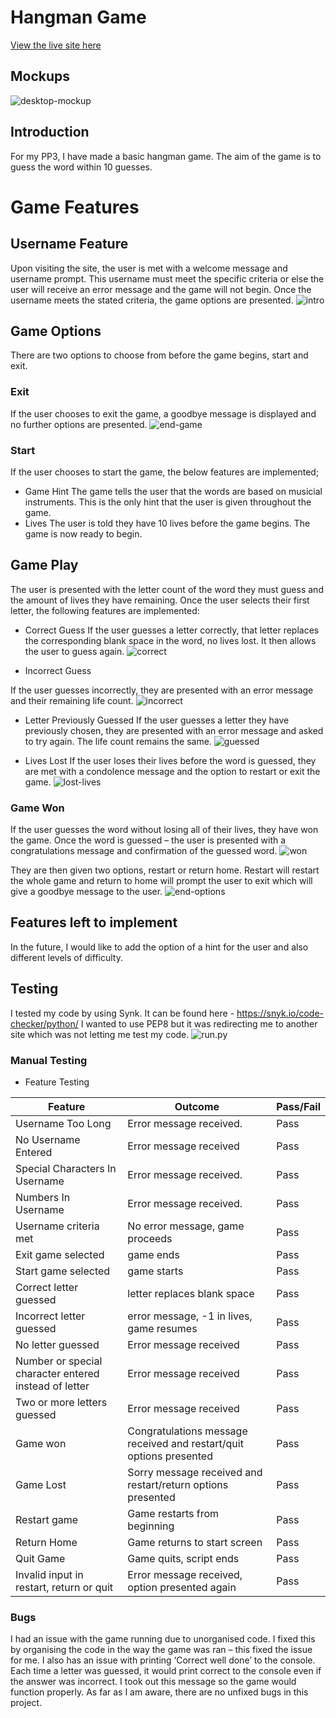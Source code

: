 # Hangman Game
[View the live site here]( https://hangman-game-pp3-deb9aac8daff.herokuapp.com/)

## Mockups
![desktop-mockup](assets/images/mockup.png)
## Introduction
For my PP3, I have made a basic hangman game. The aim of the game is to guess the word within 10 guesses. 
# Game Features
## Username Feature
Upon visiting the site, the user is met with a welcome message and username prompt. This username must meet the specific criteria or else the user will receive an error message and the game will not begin. Once the username meets the stated criteria, the game options are presented. 
![intro](assets/images/username.png)

## Game Options
There are two options to choose from before the game begins, start and exit. 
### Exit 
If the user chooses to exit the game, a goodbye message is displayed and no further options are presented. 
![end-game](assets/images/end-game.png)
### Start 
If the user chooses to start the game, the below features are implemented; 
-	Game Hint 
The game tells the user that the words are based on musicial instruments. This is the only hint that the user is given throughout the game. 
-	Lives 
The user is told they have 10 lives before the game begins. 
The game is now ready to begin. 
## Game Play 
The user is presented with the letter count of the word they must guess and the amount of lives they have remaining. Once the user selects their first letter, the following features are implemented: 
-	Correct Guess 
If the user guesses a letter correctly, that letter replaces the corresponding blank space in the word, no lives lost. It then allows the user to guess again. 
![correct](assets/images/correct.png)

-	Incorrect Guess 

If the user guesses incorrectly, they are presented with an error message and their remaining life count. 
![incorrect](assets/images/incorrect.png)


-	Letter Previously Guessed 
If the user guesses a letter they have previously chosen, they are presented with an error message and asked to try again. The life count remains the same. 
![guessed](assets/images/guessed.png)


-	Lives Lost 
If the user loses their lives before the word is guessed, they are met with a condolence message and the option to restart or exit the game.
![lost-lives](assets/images/lost-lives.png)


### Game Won 
If the user guesses the word without losing all of their lives, they have won the game. 
Once the word is guessed – the user is presented with a congratulations message and confirmation of the guessed word. 
![won](assets/images/won.png)

They are then given two options, restart or return home. Restart will restart the whole game and return to home will prompt the user to exit which will give a goodbye message to the user. 
![end-options](assets/images/end-options.png)

## Features left to implement 
In the future, I would like to add the option of a hint for the user and also different levels of difficulty. 

## Testing 
I tested my code by using Synk. It can be found here - https://snyk.io/code-checker/python/ 
I wanted to use PEP8 but it was redirecting me to another site which was not letting me test my code.
![run.py](assets/images/python-test)<br>
### Manual Testing
- Feature Testing

Feature | Outcome | Pass/Fail  
--- | --- | ---
Username Too Long | Error message received.| Pass
No Username Entered| Error message received | Pass
Special Characters In Username | Error message received.| Pass
Numbers In Username | Error message received. | Pass
Username criteria met| No error message, game proceeds | Pass
Exit game selected| game ends  | Pass
Start game selected | game starts | Pass
Correct letter guessed | letter replaces blank space | Pass
Incorrect letter guessed | error message, -1 in lives, game resumes | Pass
No letter guessed | Error message received | Pass
Number or special character entered instead of letter | Error message received | Pass 
Two or more letters guessed | Error message received | Pass 
Game won | Congratulations message received and restart/quit options presented | Pass
Game Lost | Sorry message received and restart/return options presented | Pass
Restart game | Game restarts from beginning | Pass
Return Home | Game returns to start screen | Pass 
Quit Game | Game quits, script ends | Pass 
Invalid input in restart, return or quit | Error message received, option presented again | Pass 

### Bugs
I had an issue with the game running due to unorganised code. I fixed this by organising the code in the way the game was ran – this fixed the issue for me. 
I also has an issue with printing ‘Correct well done’ to the console. Each time a letter was guessed, it would print correct to the console even if the answer was incorrect. I took out this message so the game would function properly. 
As far as I am aware, there are no unfixed bugs in this project. 


